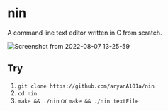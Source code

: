 # nin 
A command line text editor written in C from scratch.

![Screenshot from 2022-08-07 13-25-59](https://user-images.githubusercontent.com/23309033/183281188-008864a6-d226-4270-854f-c698c3159ceb.png)

## Try
1. `git clone https://github.com/aryanA101a/nin`
2. `cd nin`
3. `make && ./nin` or `make && ./nin textFile`
